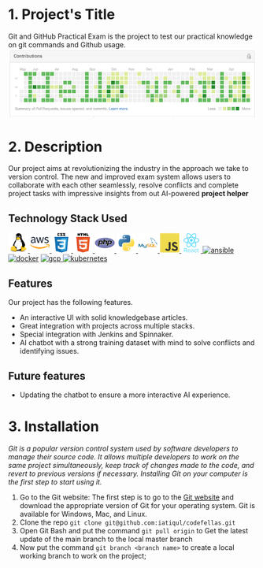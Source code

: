 # 1. Project's Title
Git and GitHub Practical Exam is the project to test our practical knowledge on git commands and Github usage.
<img alt="Developer Desk" src="https://github.com/iatiqul/codefellas/blob/main/687474703a2f2f692e696d6775722e636f6d2f6337476d414a662e706e67.png" style="max-width: 100%;">


# 2. Description
Our project aims at revolutionizing the industry in the approach we take to version control. The new and improved exam system allows users to collaborate with each other seamlessly, resolve conflicts and complete project tasks with impressive insights from out AI-powered <b>project helper</b>

## Technology Stack Used
<p align="left"> <a href="https://www.linux.org/" target="_blank" rel="noreferrer"> <img src="https://raw.githubusercontent.com/devicons/devicon/master/icons/linux/linux-original.svg" alt="linux" width="40" height="40"/> </a> <a href="https://aws.amazon.com" target="_blank" rel="noreferrer"> <img src="https://raw.githubusercontent.com/devicons/devicon/master/icons/amazonwebservices/amazonwebservices-original-wordmark.svg" alt="aws" width="40" height="40"/> </a> <a href="https://www.w3schools.com/css/" target="_blank" rel="noreferrer"> <img src="https://raw.githubusercontent.com/devicons/devicon/master/icons/css3/css3-original-wordmark.svg" alt="css3" width="40" height="40"/> </a> <a href="https://www.w3.org/html/" target="_blank" rel="noreferrer"> <img src="https://raw.githubusercontent.com/devicons/devicon/master/icons/html5/html5-original-wordmark.svg" alt="html5" width="40" height="40"/> </a> <a href="https://www.php.net" target="_blank" rel="noreferrer"> <img src="https://raw.githubusercontent.com/devicons/devicon/master/icons/php/php-original.svg" alt="php" width="40" height="40"/> </a> <a href="https://www.python.org" target="_blank" rel="noreferrer"> <img src="https://raw.githubusercontent.com/devicons/devicon/master/icons/python/python-original.svg" alt="python" width="40" height="40"/> </a> <a href="https://www.mysql.com/" target="_blank" rel="noreferrer"> <img src="https://raw.githubusercontent.com/devicons/devicon/master/icons/mysql/mysql-original-wordmark.svg" alt="mysql" width="40" height="40"/> </a><a href="https://developer.mozilla.org/en-US/docs/Web/JavaScript" target="_blank" rel="noreferrer"> <img src="https://raw.githubusercontent.com/devicons/devicon/master/icons/javascript/javascript-original.svg" alt="javascript" width="40" height="40"/> </a> <a href="https://reactjs.org/" target="_blank" rel="noreferrer"> <img src="https://raw.githubusercontent.com/devicons/devicon/master/icons/react/react-original-wordmark.svg" alt="react" width="40" height="40"/> </a> <a href="https://ansible.com/" target="_blank" rel="noreferrer"> <img src="https://www.vectorlogo.zone/logos/ansible/ansible-icon.svg" alt="ansible" width="40" height="40"/></a><a href="https://www.docker.com/" target="_blank" rel="noreferrer"> <img src="https://www.vectorlogo.zone/logos/docker/docker-official.svg" alt="docker" width="40" height="40"/></a> <a href="https://cloud.google.com/" target="_blank" rel="noreferrer"> <img src="https://www.vectorlogo.zone/logos/google_cloud/google_cloud-icon.svg" alt="gcp" width="40" height="40"/></a><a href="https://kubernetes.io/" target="_blank" rel="noreferrer"> <img src="https://www.vectorlogo.zone/logos/kubernetes/kubernetes-icon.svg" alt="kubernetes" width="40" height="40"/></a> </p>

## Features
Our project has the following features.
- An interactive UI with solid knowledgebase articles.
- Great integration with projects across multiple stacks.
- Special integration with Jenkins and Spinnaker.
- AI chatbot with a strong training dataset with mind to solve conflicts and identifying issues.

## Future features
- Updating the chatbot to ensure a more interactive AI experience.

# 3. Installation 
*Git is a popular version control system used by software developers to manage their source code. It allows multiple developers to work on the same project simultaneously, keep track of changes made to the code, and revert to previous versions if necessary. Installing Git on your computer is the first step to start using it.* 
1. Go to the Git website: The first step is to go to the [Git website](https://git-scm.com/) and download the appropriate version of Git for your operating system. Git is available for Windows, Mac, and Linux.
2. Clone the repo 
`git clone git@github.com:iatiqul/codefellas.git`
3. Open Git Bash and put the command
`git pull origin` to Get the latest update of the main branch to the local master branch 
4. Now put the command `git branch <branch name>` to create a local working branch to work on the project;
